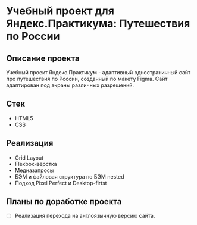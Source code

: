 # Учебный проект для Яндекс.Практикума: Путешествия по России

## Описание проекта
Учебный проект Яндекс.Практикум - адаптивный одностраничный сайт про путешествия по России, созданный по макету Figma. Сайт адаптирован под экраны различных разрешений.

## Стек

- HTML5
- CSS
## Реализация

- Grid Layout
- Flexbox-вёрстка
- Медиазапросы
- БЭМ и файловая структура по БЭМ nested
- Подход Pixel Perfect и Desktop-firtst

## Планы по доработке проекта
- [ ] Реализация перехода на англоязычную версию сайта.